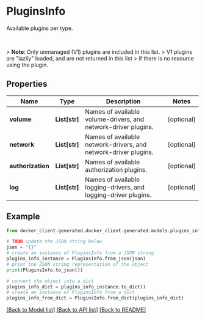 # PluginsInfo

Available plugins per type.  <p><br /></p>  > **Note**: Only unmanaged (V1) plugins are included in this list. > V1 plugins are \"lazily\" loaded, and are not returned in this list > if there is no resource using the plugin. 

## Properties

Name | Type | Description | Notes
------------ | ------------- | ------------- | -------------
**volume** | **List[str]** | Names of available volume-drivers, and network-driver plugins. | [optional] 
**network** | **List[str]** | Names of available network-drivers, and network-driver plugins. | [optional] 
**authorization** | **List[str]** | Names of available authorization plugins. | [optional] 
**log** | **List[str]** | Names of available logging-drivers, and logging-driver plugins. | [optional] 

## Example

```python
from docker_client.generated.docker_client.generated.models.plugins_info import PluginsInfo

# TODO update the JSON string below
json = "{}"
# create an instance of PluginsInfo from a JSON string
plugins_info_instance = PluginsInfo.from_json(json)
# print the JSON string representation of the object
print(PluginsInfo.to_json())

# convert the object into a dict
plugins_info_dict = plugins_info_instance.to_dict()
# create an instance of PluginsInfo from a dict
plugins_info_from_dict = PluginsInfo.from_dict(plugins_info_dict)
```
[[Back to Model list]](../README.md#documentation-for-models) [[Back to API list]](../README.md#documentation-for-api-endpoints) [[Back to README]](../README.md)


